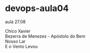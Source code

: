 # devops-aula04<br>
aula 27.08<br>

Chico Xavier <br>
Bezerra de Menezes - Apóstolo do Bem <br>
Nosso Lar <br>
E o Vento Levou <br>

